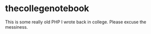 thecollegenotebook
==================

This is some really old PHP I wrote back in college. Please excuse the messiness.
